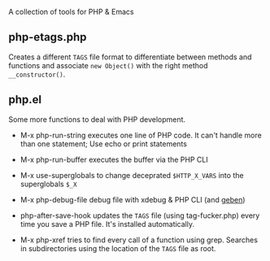 A collection of tools for PHP & Emacs

php-etags.php
--------------
Creates a different `TAGS` file format to differentiate between methods and functions and associate `new Object()` with the right method `__constructor()`.

php.el
------
Some more functions to deal with PHP development.

* M-x php-run-string executes one line of PHP code. It can't handle more than one statement; Use echo or print statements

* M-x php-run-buffer executes the buffer via the PHP CLI

* M-x use-superglobals to change deceprated `$HTTP_X_VARS` into the superglobals `$_X`

* M-x php-debug-file debug file with xdebug & PHP CLI (and [geben](http://code.google.com/p/geben-on-emacs/))

* php-after-save-hook updates the `TAGS` file (using tag-fucker.php) every time you save a PHP file. It's installed automatically.

* M-x php-xref tries to find every call of a function using grep. Searches in subdirectories using the location of the `TAGS` file as root.
